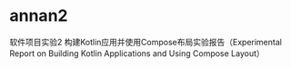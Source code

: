 # annan2
软件项目实验2 构建Kotlin应用并使用Compose布局实验报告（Experimental Report on Building Kotlin Applications and Using Compose Layout）
